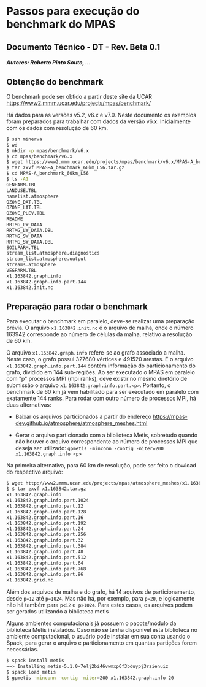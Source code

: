 # Passos para execução do benchmark do MPAS

## Documento Técnico - DT - Rev. Beta 0.1

##### Autores: Roberto Pinto Souto, ...

## Obtenção do benchmark

O benchmark pode ser obtido a partir deste site da UCAR https://www2.mmm.ucar.edu/projects/mpas/benchmark/

Há dados para as versões v5.2, v6.x e v7.0. Neste documento os exemplos foram preparados para trabalhar com dados da versão v6.x. Inicialmente com os dados com resolução de 60 km.

```bash
$ ssh minerva
$ wd
$ mkdir -p mpas/benchmark/v6.x
$ cd mpas/benchmark/v6.x
$ wget https://www2.mmm.ucar.edu/projects/mpas/benchmark/v6.x/MPAS-A_benchmark_60km_L56.tar.gz
$ tar zxvf MPAS-A_benchmark_60km_L56.tar.gz
$ cd MPAS-A_benchmark_60km_L56
$ ls -A1
GENPARM.TBL
LANDUSE.TBL
namelist.atmosphere
OZONE_DAT.TBL
OZONE_LAT.TBL
OZONE_PLEV.TBL
README
RRTMG_LW_DATA
RRTMG_LW_DATA.DBL
RRTMG_SW_DATA
RRTMG_SW_DATA.DBL
SOILPARM.TBL
stream_list.atmosphere.diagnostics
stream_list.atmosphere.output
streams.atmosphere
VEGPARM.TBL
x1.163842.graph.info
x1.163842.graph.info.part.144
x1.163842.init.nc
```

## Preparação para rodar o benchmark

Para executar o benchmark em paralelo, deve-se realizar uma preparação prévia. O arquivo `x1.163842.init.nc` é o arquivo de malha, onde o número 163942 corresponde ao número de células da malha, relativo a resolução de 60 km.

O arquivo `x1.163842.graph.info` refere-se ao grafo associado a malha. Neste caso, o grafo possui 327680 vértices e 491520 arestas. E o arquivo `x1.163842.graph.info.part.144` contém informação do particionamento do grafo, dividido em 144 sub-regiões. Ao ser executado o MPAS em paralelo com "p" processos MPI (mpi ranks), deve existir no mesmo diretório de submissão o arquivo  `x1.163842.graph.info.part.<p>`. Portanto, o benchmark de 60 km já vem habilitado para ser executado em paralelo com exatamente  144 ranks. Para rodar com outro número de processos MPI, há duas alternativas:

- Baixar os arquivos particionados a partir do endereço 
  https://mpas-dev.github.io/atmosphere/atmosphere_meshes.html

- Gerar o arquivo particionado com a bliblioteca Metis, sobretudo quando não houver o arquivo correspondente ao número de processos MPI que deseja ser utilizado: 
  `gpmetis -minconn -contig -niter=200 x1.163842.graph.info <p>`



Na primeira alternativa, para 60 km de resolução, pode ser feito o dowload do respectivo arquivo:

```bash
$ wget http://www2.mmm.ucar.edu/projects/mpas/atmosphere_meshes/x1.163842.tar.gz
$ $ tar zxvf x1.163842.tar.gz 
x1.163842.graph.info
x1.163842.graph.info.part.1024
x1.163842.graph.info.part.12
x1.163842.graph.info.part.128
x1.163842.graph.info.part.16
x1.163842.graph.info.part.192
x1.163842.graph.info.part.24
x1.163842.graph.info.part.256
x1.163842.graph.info.part.32
x1.163842.graph.info.part.384
x1.163842.graph.info.part.48
x1.163842.graph.info.part.512
x1.163842.graph.info.part.64
x1.163842.graph.info.part.768
x1.163842.graph.info.part.96
x1.163842.grid.nc


```



Além dos arquivos de malha e do grafo, há 14 aquivos de particionamento, desde `p=12` até `p=1024`. Mas não há, por exemplo, para `p=20`, e logicamente não há também para `p<12` e` p>1024`. Para estes casos, os arquivos podem ser gerados utilizando a biblioteca metis

Alguns ambientes computacionais já possuem o pacote/módulo da biblioteca Metis instalados. Caso não se tenha disponível esta biblioteca no ambiente computacional, o usuário pode instalar em sua conta usando o Spack, para gerar o arquivo e particionamento em quantas partições forem necessárias.

```bash
$ spack install metis
==> Installing metis-5.1.0-7elj2bi46vwmxp6f3bduypj3rzienuiz
$ spack load metis
$ gpmetis -minconn -contig -niter=200 x1.163842.graph.info 20  
```

